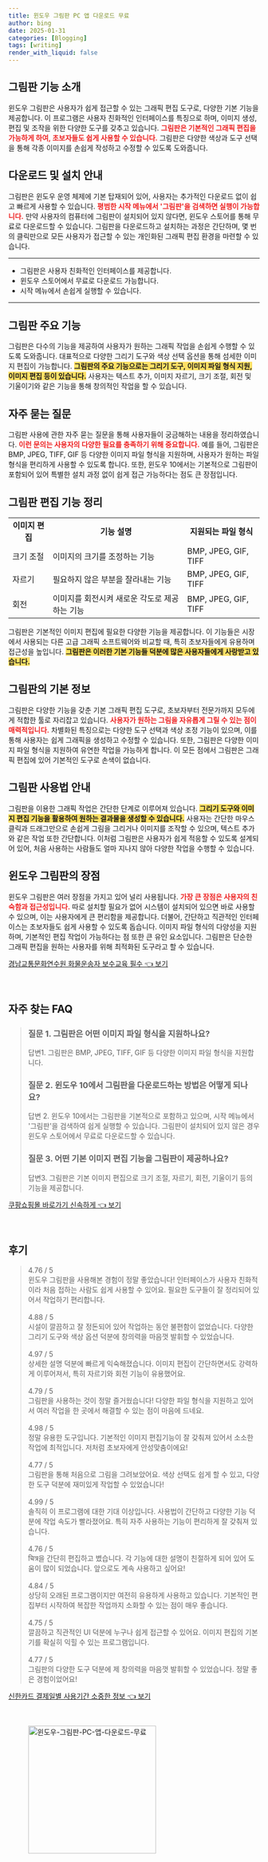 ```yaml
---
title: 윈도우 그림판 PC 앱 다운로드 무료
author: bing
date: 2025-01-31
categories: [Blogging]
tags: [writing]
render_with_liquid: false
---
```



<h2 id='그림판_기능_소개'>그림판 기능 소개</h2>

<p>윈도우 그림판은 사용자가 쉽게 접근할 수 있는 그래픽 편집 도구로, 다양한 기본 기능을 제공합니다. 이 프로그램은 사용자 친화적인 인터페이스를 특징으로 하며, 이미지 생성, 편집 및 조작을 위한 다양한 도구를 갖추고 있습니다. <b><span style="color: #ee2323;">그림판은 기본적인 그래픽 편집을 가능하게 하여, 초보자들도 쉽게 사용할 수 있습니다.</span></b> 그림판은 다양한 색상과 도구 선택을 통해 각종 이미지를 손쉽게 작성하고 수정할 수 있도록 도와줍니다.</p>

<h2 id='다운로드_및_설치_안내'>다운로드 및 설치 안내</h2>

<p>그림판은 윈도우 운영 체제에 기본 탑재되어 있어, 사용자는 추가적인 다운로드 없이 쉽고 빠르게 사용할 수 있습니다. <b><span style="color: #ee2323;">평범한 시작 메뉴에서 '그림판'을 검색하면 실행이 가능합니다.</span></b> 만약 사용자의 컴퓨터에 그림판이 설치되어 있지 않다면, 윈도우 스토어를 통해 무료로 다운로드할 수 있습니다. 그림판을 다운로드하고 설치하는 과정은 간단하며, 몇 번의 클릭만으로 모든 사용자가 접근할 수 있는 개인화된 그래픽 편집 환경을 마련할 수 있습니다.</p>

<hr />

<ul>
    <li>그림판은 사용자 친화적인 인터페이스를 제공합니다.</li>
    <li>윈도우 스토어에서 무료로 다운로드 가능합니다.</li>
    <li>시작 메뉴에서 손쉽게 실행할 수 있습니다.</li>
</ul>

<hr />

<h2 id='그림판_주요_기능'>그림판 주요 기능</h2>

<p>그림판은 다수의 기능을 제공하여 사용자가 원하는 그래픽 작업을 손쉽게 수행할 수 있도록 도와줍니다. 대표적으로 다양한 그리기 도구와 색상 선택 옵션을 통해 섬세한 이미지 편집이 가능합니다. <b><span style="background-color: #ffe066;">그림판의 주요 기능으로는 그리기 도구, 이미지 파일 형식 지원, 이미지 편집 등이 있습니다.</span></b> 사용자는 텍스트 추가, 이미지 자르기, 크기 조절, 회전 및 기울이기와 같은 기능을 통해 창의적인 작업을 할 수 있습니다.</p>

<h2 id='자주_묻는_질문'>자주 묻는 질문</h2>

<p>그림판 사용에 관한 자주 묻는 질문을 통해 사용자들이 궁금해하는 내용을 정리하였습니다. <b><span style="color: #ee2323;">이런 문의는 사용자의 다양한 필요를 충족하기 위해 중요합니다.</span></b> 예를 들어, 그림판은 BMP, JPEG, TIFF, GIF 등 다양한 이미지 파일 형식을 지원하며, 사용자가 원하는 파일 형식을 편리하게 사용할 수 있도록 합니다. 또한, 윈도우 10에서는 기본적으로 그림판이 포함되어 있어 특별한 설치 과정 없이 쉽게 접근 가능하다는 점도 큰 장점입니다.</p>

<h2 id='그림판_편집_기능_정리'>그림판 편집 기능 정리</h2>

<table>
    <tr>
        <td style="text-align: center; height: 17px;"><b>이미지 편집</b></td>
        <td style="text-align: center; height: 17px;"><b>기능 설명</b></td>
        <td style="text-align: center; height: 17px;"><b>지원되는 파일 형식</b></td>
    </tr>
    <tr>
        <td>크기 조절</td>
        <td>이미지의 크기를 조정하는 기능</td>
        <td>BMP, JPEG, GIF, TIFF</td>
    </tr>
    <tr>
        <td>자르기</td>
        <td>필요하지 않은 부분을 잘라내는 기능</td>
        <td>BMP, JPEG, GIF, TIFF</td>
    </tr>
    <tr>
        <td>회전</td>
        <td>이미지를 회전시켜 새로운 각도로 제공하는 기능</td>
        <td>BMP, JPEG, GIF, TIFF</td>
    </tr>
</table>

<p>그림판은 기본적인 이미지 편집에 필요한 다양한 기능을 제공합니다. 이 기능들은 시장에서 사용되는 다른 고급 그래픽 소프트웨어와 비교할 때, 특히 초보자들에게 유용하며 접근성을 높입니다. <b><span style="background-color: #ffe066;">그림판은 이러한 기본 기능들 덕분에 많은 사용자들에게 사랑받고 있습니다.</span></b></p>

<h2 id='그림판의_기본_정보'>그림판의 기본 정보</h2>

<p>그림판은 다양한 기능을 갖춘 기본 그래픽 편집 도구로, 초보자부터 전문가까지 모두에게 적합한 툴로 자리잡고 있습니다. <b><span style="color: #ee2323;">사용자가 원하는 그림을 자유롭게 그릴 수 있는 점이 매력적입니다.</span></b> 차별화된 특징으로는 다양한 도구 선택과 색상 조정 기능이 있으며, 이를 통해 사용자는 쉽게 그래픽을 생성하고 수정할 수 있습니다. 또한, 그림판은 다양한 이미지 파일 형식을 지원하여 유연한 작업을 가능하게 합니다. 이 모든 점에서 그림판은 그래픽 편집에 있어 기본적인 도구로 손색이 없습니다.</p>

<h2 id='그림판_사용법_안내'>그림판 사용법 안내</h2>

<p>그림판을 이용한 그래픽 작업은 간단한 단계로 이루어져 있습니다. <b><span style="background-color: #ffe066;">그리기 도구와 이미지 편집 기능을 활용하여 원하는 결과물을 생성할 수 있습니다.</span></b> 사용자는 간단한 마우스 클릭과 드래그만으로 손쉽게 그림을 그리거나 이미지를 조작할 수 있으며, 텍스트 추가와 같은 작업 또한 간단합니다. 이처럼 그림판은 사용자가 쉽게 적응할 수 있도록 설계되어 있어, 처음 사용하는 사람들도 얼마 지나지 않아 다양한 작업을 수행할 수 있습니다.</p>

<h2 id='윈도우_그림판의_장점'>윈도우 그림판의 장점</h2>

<p>윈도우 그림판은 여러 장점을 가지고 있어 널리 사용됩니다. <b><span style="color: #ee2323;">가장 큰 장점은 사용자의 친숙함과 접근성입니다.</span></b> 따로 설치할 필요가 없어 시스템이 설치되어 있으면 바로 사용할 수 있으며, 이는 사용자에게 큰 편리함을 제공합니다. 더불어, 간단하고 직관적인 인터페이스는 초보자들도 쉽게 사용할 수 있도록 돕습니다. 이미지 파일 형식의 다양성을 지원하며, 기본적인 편집 작업이 가능하다는 점 또한 큰 유인 요소입니다. 그림판은 단순한 그래픽 편집을 원하는 사용자를 위해 최적화된 도구라고 할 수 있습니다.</p>


<p><a class="click-button" title="경남교통문화연수원 화물운송자 보수교육 필수" href="https://24nara.github.io/posts/%EA%B2%BD%EB%82%A8%EA%B5%90%ED%86%B5%EB%AC%B8%ED%99%94%EC%97%B0%EC%88%98%EC%9B%90-%ED%99%94%EB%AC%BC%EC%9A%B4%EC%86%A1%EC%9E%90-%EB%B3%B4%EC%88%98%EA%B5%90%EC%9C%A1-%ED%95%84%EC%88%98/" rel="dofollow">경남교통문화연수원 화물운송자 보수교육 필수 👈 보기</a></p><br>
<h2 id='자주_찾는_FAQ'>자주 찾는 FAQ</h2>
<div itemscope="" itemtype="https://schema.org/FAQPage"> 
<blockquote> 
<div itemscope="" itemprop="mainEntity" itemtype="https://schema.org/Question"> 
<h3 itemprop="name">질문 1. 그림판은 어떤 이미지 파일 형식을 지원하나요?</h3> 
<div itemscope="" itemprop="acceptedAnswer" itemtype="https://schema.org/Answer"> 
<span itemprop="text"> 
<p>답변1. 그림판은 BMP, JPEG, TIFF, GIF 등 다양한 이미지 파일 형식을 지원합니다.</p> 
</span> 
</div> 
</div> 
<div itemscope="" itemprop="mainEntity" itemtype="https://schema.org/Question"> 
<h3 itemprop="name">질문 2. 윈도우 10에서 그림판을 다운로드하는 방법은 어떻게 되나요?</h3> 
<div itemscope="" itemprop="acceptedAnswer" itemtype="https://schema.org/Answer"> 
<span itemprop="text"> 
<p>답변 2. 윈도우 10에서는 그림판을 기본적으로 포함하고 있으며, 시작 메뉴에서 '그림판'을 검색하여 쉽게 실행할 수 있습니다. 그림판이 설치되어 있지 않은 경우 윈도우 스토어에서 무료로 다운로드할 수 있습니다.</p> 
</span> 
</div> 
</div> 
<div itemscope="" itemprop="mainEntity" itemtype="https://schema.org/Question"> 
<h3 itemprop="name">질문 3. 어떤 기본 이미지 편집 기능을 그림판이 제공하나요?</h3> 
<div itemscope="" itemprop="acceptedAnswer" itemtype="https://schema.org/Answer"> 
<span itemprop="text"> 
<p>답변3. 그림판은 기본 이미지 편집으로 크기 조절, 자르기, 회전, 기울이기 등의 기능을 제공합니다.</p> 
</span> 
</div> 
</div> 
</blockquote> 
</div>
<p><a class="click-button" title="쿠팡쇼핑몰 바로가기 신속하게" href="https://24nara.github.io/posts/%EC%BF%A0%ED%8C%A1%EC%87%BC%ED%95%91%EB%AA%B0-%EB%B0%94%EB%A1%9C%EA%B0%80%EA%B8%B0-%EC%8B%A0%EC%86%8D%ED%95%98%EA%B2%8C/" rel="dofollow">쿠팡쇼핑몰 바로가기 신속하게 👈 보기</a></p><br>
<h2 id='후기'>후기</h2>
<div itemscope itemtype="https://schema.org/Product">
  <blockquote>
  <div itemprop="review" itemscope itemtype="https://schema.org/Review">
      <div itemprop="reviewRating" itemscope itemtype="https://schema.org/Rating"> <span itemprop="ratingValue">4.76</span> / <span itemprop="bestRating">5</span> </div>
      <span itemprop="reviewBody">윈도우 그림판을 사용해본 경험이 정말 좋았습니다! 인터페이스가 사용자 친화적이라 처음 접하는 사람도 쉽게 사용할 수 있어요. 필요한 도구들이 잘 정리되어 있어서 작업하기 편리합니다.</span>
  </div>
  <br>
  <div itemprop="review" itemscope itemtype="https://schema.org/Review">
      <div itemprop="reviewRating" itemscope itemtype="https://schema.org/Rating"> <span itemprop="ratingValue">4.88</span> / <span itemprop="bestRating">5</span> </div>
      <span itemprop="reviewBody">시설이 깔끔하고 잘 정돈되어 있어 작업하는 동안 불편함이 없었습니다. 다양한 그리기 도구와 색상 옵션 덕분에 창의력을 마음껏 발휘할 수 있었습니다.</span>
  </div>
  <br>
  <div itemprop="review" itemscope itemtype="https://schema.org/Review">
      <div itemprop="reviewRating" itemscope itemtype="https://schema.org/Rating"> <span itemprop="ratingValue">4.97</span> / <span itemprop="bestRating">5</span> </div>
      <span itemprop="reviewBody">상세한 설명 덕분에 빠르게 익숙해졌습니다. 이미지 편집이 간단하면서도 강력하게 이루어져서, 특히 자르기와 회전 기능이 유용했어요.</span>
  </div>
  <br>
  <div itemprop="review" itemscope itemtype="https://schema.org/Review">
      <div itemprop="reviewRating" itemscope itemtype="https://schema.org/Rating"> <span itemprop="ratingValue">4.79</span> / <span itemprop="bestRating">5</span> </div>
      <span itemprop="reviewBody">그림판을 사용하는 것이 정말 즐거웠습니다! 다양한 파일 형식을 지원하고 있어서 여러 작업을 한 곳에서 해결할 수 있는 점이 마음에 드네요.</span>
  </div>
  <br>
  <div itemprop="review" itemscope itemtype="https://schema.org/Review">
      <div itemprop="reviewRating" itemscope itemtype="https://schema.org/Rating"> <span itemprop="ratingValue">4.98</span> / <span itemprop="bestRating">5</span> </div>
      <span itemprop="reviewBody">정말 유용한 도구입니다. 기본적인 이미지 편집기능이 잘 갖춰져 있어서 소소한 작업에 최적입니다. 저처럼 초보자에게 안성맞춤이에요!</span>
  </div>
  <br>
  <div itemprop="review" itemscope itemtype="https://schema.org/Review">
      <div itemprop="reviewRating" itemscope itemtype="https://schema.org/Rating"> <span itemprop="ratingValue">4.77</span> / <span itemprop="bestRating">5</span> </div>
      <span itemprop="reviewBody">그림판을 통해 처음으로 그림을 그려보았어요. 색상 선택도 쉽게 할 수 있고, 다양한 도구 덕분에 재미있게 작업할 수 있었습니다!</span>
  </div>
  <br>
  <div itemprop="review" itemscope itemtype="https://schema.org/Review">
      <div itemprop="reviewRating" itemscope itemtype="https://schema.org/Rating"> <span itemprop="ratingValue">4.99</span> / <span itemprop="bestRating">5</span> </div>
      <span itemprop="reviewBody">솔직히 이 프로그램에 대한 기대 이상입니다. 사용법이 간단하고 다양한 기능 덕분에 작업 속도가 빨라졌어요. 특히 자주 사용하는 기능이 편리하게 잘 갖춰져 있습니다.</span>
  </div>
  <br>
  <div itemprop="review" itemscope itemtype="https://schema.org/Review">
      <div itemprop="reviewRating" itemscope itemtype="https://schema.org/Rating"> <span itemprop="ratingValue">4.76</span> / <span itemprop="bestRating">5</span> </div>
      <span itemprop="reviewBody">चित्र을 간단히 편집하고 볐습니다. 각 기능에 대한 설명이 친절하게 되어 있어 도움이 많이 되었습니다. 앞으로도 계속 사용하고 싶어요!</span>
  </div>
  <br>
  <div itemprop="review" itemscope itemtype="https://schema.org/Review">
      <div itemprop="reviewRating" itemscope itemtype="https://schema.org/Rating"> <span itemprop="ratingValue">4.84</span> / <span itemprop="bestRating">5</span> </div>
      <span itemprop="reviewBody">상당히 오래된 프로그램이지만 여전히 유용하게 사용하고 있습니다. 기본적인 편집부터 시작하여 복잡한 작업까지 소화할 수 있는 점이 매우 좋습니다.</span>
  </div>
  <br>
  <div itemprop="review" itemscope itemtype="https://schema.org/Review">
      <div itemprop="reviewRating" itemscope itemtype="https://schema.org/Rating"> <span itemprop="ratingValue">4.75</span> / <span itemprop="bestRating">5</span> </div>
      <span itemprop="reviewBody">깔끔하고 직관적인 UI 덕분에 누구나 쉽게 접근할 수 있어요. 이미지 편집의 기본기를 확실히 익힐 수 있는 프로그램입니다.</span>
  </div>
  <br>
  <div itemprop="review" itemscope itemtype="https://schema.org/Review">
      <div itemprop="reviewRating" itemscope itemtype="https://schema.org/Rating"> <span itemprop="ratingValue">4.77</span> / <span itemprop="bestRating">5</span> </div>
      <span itemprop="reviewBody">그림판의 다양한 도구 덕분에 제 창의력을 마음껏 발휘할 수 있었습니다. 정말 좋은 경험이었어요!</span>
  </div>
  </blockquote>
</div>
<p><a class="click-button" title="신한카드 결제일별 사용기간 소중한 정보" href="https://24nara.github.io/posts/%EC%8B%A0%ED%95%9C%EC%B9%B4%EB%93%9C-%EA%B2%B0%EC%A0%9C%EC%9D%BC%EB%B3%84-%EC%82%AC%EC%9A%A9%EA%B8%B0%EA%B0%84-%EC%86%8C%EC%A4%91%ED%95%9C-%EC%A0%95%EB%B3%B4/" rel="dofollow">신한카드 결제일별 사용기간 소중한 정보 👈 보기</a></p><br>
<figure class="image"><img src="https://24nara.github.io/assets/img/thumbnail/윈도우-그림판-PC-앱-다운로드-무료.webp" alt="윈도우-그림판-PC-앱-다운로드-무료" width="256" height="256"></figure>